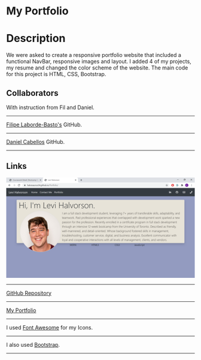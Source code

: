 # My Portfolio

# Description

We were asked to create a responsive portfolio website that included a functional NavBar, responsive images and layout. I added 4 of my projects, my resume and changed the color scheme of the website. The main code for this project is HTML, CSS, Bootstrap.

## Collaborators

With instruction from Fil and Daniel.

---

[Filipe Laborde-Basto's](https://github.com/c0dehot) GitHub.

---

[Daniel Cabellos](https://github.com/shibeknight) GitHub.

---

## Links

![Website ScreenShot](assets/images/screenshot.PNG)

---

[GitHub Repository](https://github.com/Halvosaurus34/Portfolio)

---

[My Portfolio](https://halvosaurus34.github.io/Portfolio/)

---

I used [Font Awesome](https://fontawesome.com/) for my Icons.

---

I also used [Bootstrap](https://getbootstrap.com/).

---
